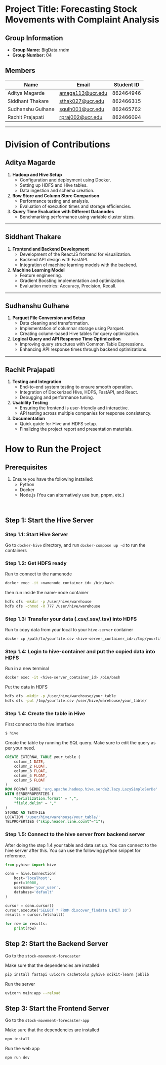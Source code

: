 # Project Title: **Forecasting Stock Movements with Complaint Analysis**

## Group Information
- **Group Name:** BigData.rndm
- **Group Number:** 04

## Members
| Name                  | Email                    | Student ID   |
|-----------------------|--------------------------|--------------|
| Aditya Magarde        | amaga113@ucr.edu         | 862464946    |
| Siddhant Thakare      | sthak027@ucr.edu         | 862466315    |
| Sudhanshu Gulhane     | sgulh001@ucr.edu         | 862465762    |
| Rachit Prajapati      | rpraj002@ucr.edu         | 862466094    |

---

# **Division of Contributions**

## **Aditya Magarde**
1. **Hadoop and Hive Setup**
   - Configuration and deployment using Docker.
   - Setting up HDFS and Hive tables.
   - Data ingestion and schema creation.
2. **Row Store and Column Store Comparison**
   - Performance testing and analysis.
   - Evaluation of execution times and storage efficiencies.
3. **Query Time Evaluation with Different Datanodes**
   - Benchmarking performance using variable cluster sizes.

---

## **Siddhant Thakare**
1. **Frontend and Backend Development**
   - Development of the ReactJS frontend for visualization.
   - Backend API design with FastAPI.
   - Integration of machine learning models with the backend.
2. **Machine Learning Model**
   - Feature engineering.
   - Gradient Boosting implementation and optimization.
   - Evaluation metrics: Accuracy, Precision, Recall.

---

## **Sudhanshu Gulhane**
1. **Parquet File Conversion and Setup**
   - Data cleaning and transformation.
   - Implementation of columnar storage using Parquet.
   - Creating column-based Hive tables for query optimization.
2. **Logical Query and API Response Time Optimization**
   - Improving query structures with Common Table Expressions.
   - Enhancing API response times through backend optimizations.

---

## **Rachit Prajapati**
1. **Testing and Integration**
   - End-to-end system testing to ensure smooth operation.
   - Integration of Dockerized Hive, HDFS, FastAPI, and React.
   - Debugging and performance tuning.
2. **Usability Testing**
   - Ensuring the frontend is user-friendly and interactive.
   - API testing across multiple companies for response consistency.
3. **Documentation**
   - Quick guide for Hive and HDFS setup.
   - Finalizing the project report and presentation materials.

# How to Run the Project

## Prerequisites
1. Ensure you have the following installed:
   - Python
   - Docker
   - Node.js (You can alternatively use bun, pnpm, etc.)
<br>

## Step 1: Start the Hive Server
### Step 1.1: Start Hive Server
Go to `docker-hive` directory, and run `docker-compose up -d` to run the containers

### Step 1.2: Get HDFS ready
Run to connect to the namenode
```bash
docker exec -it <namenode_container_id> /bin/bash
```

then run inside the name-node container
```bash
hdfs dfs -mkdir -p /user/hive/warehouse
hdfs dfs -chmod -R 777 /user/hive/warehouse
```

### Step 1.3: Transfer your data (.csv/.ssv/.tsv) into HDFS
Run to copy data from your local to your `hive-server` container
```bash
docker cp /path/to/yourfile.csv <hive-server_container_id>:/tmp/yourfile.csv
```

### Step 1.4: Login to hive-container and put the copied data into HDFS
Run in a new terminal
```bash
docker exec -it <hive-server_container_id> /bin/bash
```

Put the data in HDFS
```bash
hdfs dfs -mkdir -p /user/hive/warehouse/your_table
hdfs dfs -put /tmp/yourfile.csv /user/hive/warehouse/your_table/
```

### Step 1.4: Create the table in Hive
First connect to the hive interface
```bash
$ hive
```

Create the table by running the SQL query. Make sure to edit the query as per your need.
```sql
CREATE EXTERNAL TABLE your_table (
    column_1 DATE,
    column_2 FLOAT,
    column_3 FLOAT,
    column_4 FLOAT,
    column_5 FLOAT
)
ROW FORMAT SERDE 'org.apache.hadoop.hive.serde2.lazy.LazySimpleSerDe'
WITH SERDEPROPERTIES (
    "serialization.format" = ",",
    "field.delim" = ","
)
STORED AS TEXTFILE
LOCATION '/user/hive/warehouse/your_table/'
TBLPROPERTIES ("skip.header.line.count"="1");
```

### Step 1.5: Connect to the hive server from backend server
After doing the step 1.4 your table and data set up. You can connect to the hive server after this. You can use the following python snippet for reference.

```python
from pyhive import hive

conn = hive.Connection(
    host='localhost', 
    port=10000, 
    username='your_user', 
    database='default'
)

cursor = conn.cursor()
cursor.execute('SELECT * FROM discover_findata LIMIT 10')
results = cursor.fetchall()

for row in results:
    print(row)
```

## Step 2: Start the Backend Server
Go to the `stock-movement-forecaster`

Make sure that the dependencies are installed
```bash
pip install fastapi uvicorn cachetools pyhive scikit-learn joblib
```

Run the server
```bash
uvicorn main:app --reload
```

## Step 3: Start the Frontend Server
Go to the `stock-movement-forecaster-app`

Make sure that the dependencies are installed
```bash
npm install
```

Run the web app
```bash
npm run dev
```
